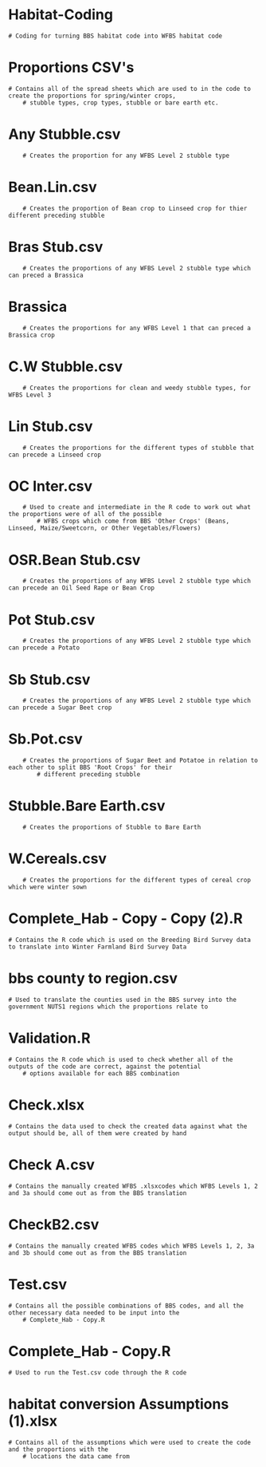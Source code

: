 # Habitat-Coding
    # Coding for turning BBS habitat code into WFBS habitat code


# Proportions CSV's
    # Contains all of the spread sheets which are used to in the code to create the proportions for spring/winter crops,
        # stubble types, crop types, stubble or bare earth etc.
   # Any Stubble.csv
        # Creates the proportion for any WFBS Level 2 stubble type
   # Bean.Lin.csv
        # Creates the proportion of Bean crop to Linseed crop for thier different preceding stubble
   # Bras Stub.csv
        # Creates the proportions of any WFBS Level 2 stubble type which can preced a Brassica
   # Brassica
        # Creates the proportions for any WFBS Level 1 that can preced a Brassica crop
   # C.W Stubble.csv
        # Creates the proportions for clean and weedy stubble types, for WFBS Level 3
   # Lin Stub.csv
        # Creates the proportions for the different types of stubble that can precede a Linseed crop
   # OC Inter.csv
        # Used to create and intermediate in the R code to work out what the proportions were of all of the possible
            # WFBS crops which come from BBS 'Other Crops' (Beans, Linseed, Maize/Sweetcorn, or Other Vegetables/Flowers)
   # OSR.Bean Stub.csv
        # Creates the proportions of any WFBS Level 2 stubble type which can precede an Oil Seed Rape or Bean Crop
   # Pot Stub.csv
        # Creates the proportions of any WFBS Level 2 stubble type which can precede a Potato
   # Sb Stub.csv
        # Creates the proportions of any WFBS Level 2 stubble type which can precede a Sugar Beet crop
   # Sb.Pot.csv
        # Creates the proportions of Sugar Beet and Potatoe in relation to each other to split BBS 'Root Crops' for their
            # different preceding stubble
   # Stubble.Bare Earth.csv
        # Creates the proportions of Stubble to Bare Earth
   # W.Cereals.csv
        # Creates the proportions for the different types of cereal crop which were winter sown
        
        
# Complete_Hab - Copy - Copy (2).R
    # Contains the R code which is used on the Breeding Bird Survey data to translate into Winter Farmland Bird Survey Data


# bbs county to region.csv
    # Used to translate the counties used in the BBS survey into the government NUTS1 regions which the proportions relate to
    
# Validation.R
    # Contains the R code which is used to check whether all of the outputs of the code are correct, against the potential
        # options available for each BBS combination
        
        
# Check.xlsx
    # Contains the data used to check the created data against what the output should be, all of them were created by hand


# Check A.csv
    # Contains the manually created WFBS .xlsxcodes which WFBS Levels 1, 2 and 3a should come out as from the BBS translation


# CheckB2.csv
    # Contains the manually created WFBS codes which WFBS Levels 1, 2, 3a and 3b should come out as from the BBS translation


# Test.csv
    # Contains all the possible combinations of BBS codes, and all the other necessary data needed to be input into the
        # Complete_Hab - Copy.R


# Complete_Hab - Copy.R
    # Used to run the Test.csv code through the R code

# habitat conversion Assumptions (1).xlsx
    # Contains all of the assumptions which were used to create the code and the proportions with the 
        # locations the data came from






